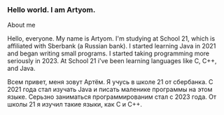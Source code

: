 ### Hello world. I am Artyom.

About me

Hello, everyone. My name is Artyom. I'm studying at School 21, which is affiliated with Sberbank (a Russian bank). I started learning Java in 2021 and began writing small programs. I started taking programming more seriously in 2023. 
At School 21 i've been learning languages like C, C++, and Java.

Всем привет, меня зовут Артём.
Я учусь в школе 21 от сбербанка. С 2021 года стал изучать Java и писать маленике программы на этом языке.
Серьзно заниматься программированим стал с 2023 года. От школы 21 я изучил такие языки, как C и C++.


